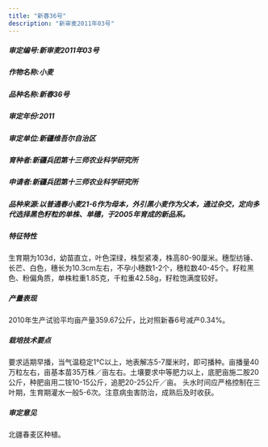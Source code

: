 ```yaml
---
title: "新春36号"
description: "新审麦2011年03号"
---
```

##### 审定编号:新审麦2011年03号

##### 作物名称:小麦

##### 品种名称:新春36号

##### 审定年份:2011

##### 审定单位:新疆维吾尔自治区

##### 育种者:新疆兵团第十三师农业科学研究所

##### 申请者:新疆兵团第十三师农业科学研究所

##### 品种来源:以普通春小麦21-6作为母本，外引黑小麦作为父本，通过杂交，定向多代选择黑色籽粒的单株、单穗，于2005年育成的新品系。

##### 特征特性
生育期为103d，幼苗直立，叶色深绿，株型紧凑，株高80-90厘米。穗型纺锤、长芒、白色，穗长为10.3cm左右，不孕小穗数1-2个，穗粒数40-45个。籽粒黑色、粉偏角质，单株粒重1.85克，千粒重42.58g，籽粒饱满度较好。

##### 产量表现
2010年生产试验平均亩产量359.67公斤，比对照新春6号减产0.34%。

##### 栽培技术要点
要求适期早播，当气温稳定1℃以上，地表解冻5-7厘米时，即可播种。亩播量40万粒左右，亩基本苗35万株／亩左右。土壤要求中等肥力以上，底肥亩施二胺20公斤，种肥亩用二铵10-15公斤，追肥20-25公斤／亩。  头水时间应严格控制在三叶期，生育期灌水一般5-6次。注意病虫害防治，成熟后及时收获。

##### 审定意见
北疆春麦区种植。
